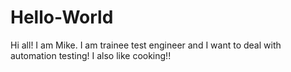 # Hello-World

Hi all!
I am Mike. I am trainee test engineer and I want to deal with automation testing!
I also like cooking!!
